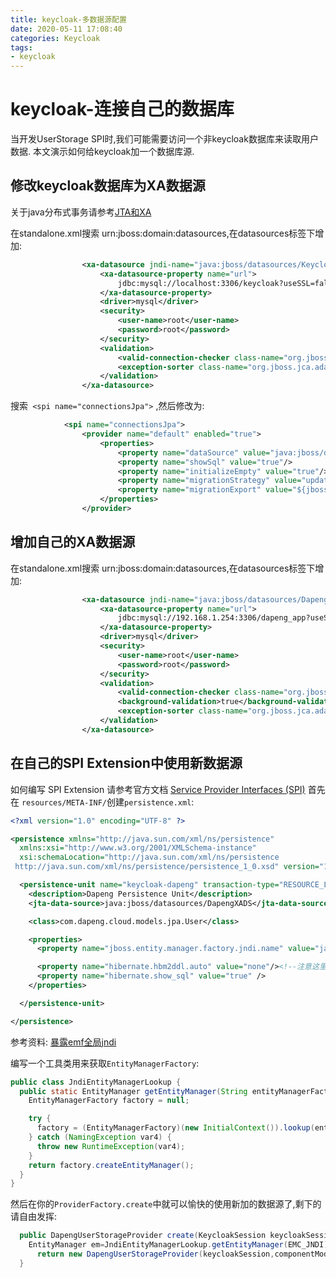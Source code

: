 ```yaml
---
title: keycloak-多数据源配置
date: 2020-05-11 17:08:40
categories: Keycloak
tags:
- keycloak
---
```


# keycloak-连接自己的数据库
当开发UserStorage SPI时,我们可能需要访问一个非keycloak数据库来读取用户数据.
本文演示如何给keycloak加一个数据库源.
## 修改keycloak数据库为XA数据源
关于java分布式事务请参考[JTA和XA](https://blog.csdn.net/zhouhao88410234/article/details/91872872?utm_medium=distribute.pc_relevant.none-task-blog-BlogCommendFromBaidu-8&depth_1-utm_source=distribute.pc_relevant.none-task-blog-BlogCommendFromBaidu-8)

在standalone.xml搜索 urn:jboss:domain:datasources,在datasources标签下增加:
```xml
                <xa-datasource jndi-name="java:jboss/datasources/KeycloakXADS" pool-name="KeycloakXADS">
                    <xa-datasource-property name="url">
                        jdbc:mysql://localhost:3306/keycloak?useSSL=false
                    </xa-datasource-property>
                    <driver>mysql</driver>
                    <security>
                        <user-name>root</user-name>
                        <password>root</password>
                    </security>
                    <validation>
                        <valid-connection-checker class-name="org.jboss.jca.adapters.jdbc.extensions.mysql.MySQLValidConnectionChecker"/>
                        <exception-sorter class-name="org.jboss.jca.adapters.jdbc.extensions.mysql.MySQLExceptionSorter"/>
                    </validation>
                </xa-datasource>
```
搜索` <spi name="connectionsJpa">` ,然后修改为:
```xml
            <spi name="connectionsJpa">
                <provider name="default" enabled="true">
                    <properties>
                        <property name="dataSource" value="java:jboss/datasources/KeycloakXADS"/><!--修改为XA数据源-->
                        <property name="showSql" value="true"/>
                        <property name="initializeEmpty" value="true"/>
                        <property name="migrationStrategy" value="update"/>
                        <property name="migrationExport" value="${jboss.home.dir}/keycloak-database-update.sql"/>
                    </properties>
                </provider>
```
## 增加自己的XA数据源
在standalone.xml搜索 urn:jboss:domain:datasources,在datasources标签下增加:
```xml
                <xa-datasource jndi-name="java:jboss/datasources/DapengXADS" pool-name="DapengXADS">
                    <xa-datasource-property name="url">
                        jdbc:mysql://192.168.1.254:3306/dapeng_app?useSSL=false
                    </xa-datasource-property>
                    <driver>mysql</driver>
                    <security>
                        <user-name>root</user-name>
                        <password>root</password>
                    </security>
                    <validation>
                        <valid-connection-checker class-name="org.jboss.jca.adapters.jdbc.extensions.mysql.MySQLValidConnectionChecker"/>
                        <background-validation>true</background-validation>
                        <exception-sorter class-name="org.jboss.jca.adapters.jdbc.extensions.mysql.MySQLExceptionSorter"/>
                    </validation>
                </xa-datasource>
```

##  在自己的SPI Extension中使用新数据源
如何编写 SPI Extension 请参考官方文档 [Service Provider Interfaces (SPI)](https://www.keycloak.org/docs/latest/server_development/#_providers)
首先在 `resources/META-INF/`创建`persistence.xml`:
```xml
<?xml version="1.0" encoding="UTF-8" ?>

<persistence xmlns="http://java.sun.com/xml/ns/persistence"
  xmlns:xsi="http://www.w3.org/2001/XMLSchema-instance"
  xsi:schemaLocation="http://java.sun.com/xml/ns/persistence
 http://java.sun.com/xml/ns/persistence/persistence_1_0.xsd" version="1.0">

  <persistence-unit name="keycloak-dapeng" transaction-type="RESOURCE_LOCAL" >
    <description>Dapeng Persistence Unit</description>
    <jta-data-source>java:jboss/datasources/DapengXADS</jta-data-source>

    <class>com.dapeng.cloud.models.jpa.User</class>

    <properties>
      <property name="jboss.entity.manager.factory.jndi.name" value="java:jboss/emf/Dapeng"/><!--暴露为wildfly全局jndi-->

      <property name="hibernate.hbm2ddl.auto" value="none"/><!--注意这里设置,否则容易删库!!!-->
      <property name="hibernate.show_sql" value="true" />
    </properties>

  </persistence-unit>

</persistence>

```
参考资料: [暴露emf全局jndi](https://docs.jboss.org/ejb3/app-server/reference/build/reference/en/html/entityconfig.html#referencing)

编写一个工具类用来获取`EntityManagerFactory`:
```java
public class JndiEntityManagerLookup {
  public static EntityManager getEntityManager(String entityManagerFactoryJndiName) {
    EntityManagerFactory factory = null;

    try {
      factory = (EntityManagerFactory)(new InitialContext()).lookup(entityManagerFactoryJndiName);
    } catch (NamingException var4) {
      throw new RuntimeException(var4);
    }
    return factory.createEntityManager();
  }
}

```
然后在你的`ProviderFactory.create`中就可以愉快的使用新加的数据源了,剩下的请自由发挥:
```java
  public DapengUserStorageProvider create(KeycloakSession keycloakSession, ComponentModel componentModel) {
    EntityManager em=JndiEntityManagerLookup.getEntityManager(EMC_JNDI);
      return new DapengUserStorageProvider(keycloakSession,componentModel,em);
  }
```

